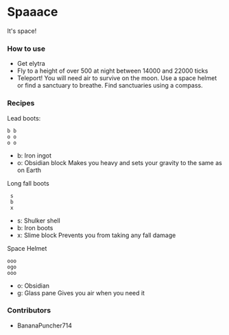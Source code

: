 # Spaaace
It's space!

### How to use
- Get elytra
- Fly to a height of over 500 at night between 14000 and 22000 ticks
- Teleport!
You will need air to survive on the moon. Use a space helmet or find a sanctuary to breathe. Find sanctuaries using a compass.

### Recipes
Lead boots:
```
b b
o o
o o
```
- b: Iron ingot
- o: Obsidian block
Makes you heavy and sets your gravity to the same as on Earth

Long fall boots
```
 s
 b
 x
```
- s: Shulker shell
- b: Iron boots
- x: Slime block
Prevents you from taking any fall damage

Space Helmet
```
ooo
ogo
ooo
```
- o: Obsidian
- g: Glass pane
Gives you air when you need it

### Contributors
- BananaPuncher714